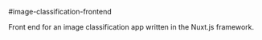 #image-classification-frontend

Front end for an image classification app written in the Nuxt.js framework.
